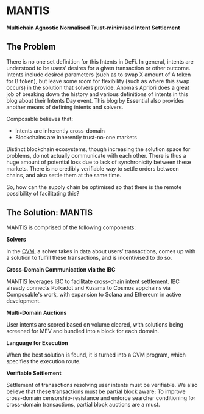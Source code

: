# MANTIS

**Multichain Agnostic Normalised Trust-minimised Intent Settlement**
## The Problem

There is no one set definition for this Intents in DeFi. In general, intents are understood to be users’ desires for a given transaction or other outcome. Intents include desired parameters (such as to swap X amount of A token for B token), but leave some room for flexibility (such as where this swap occurs) in the solution that solvers provide. Anoma’s Apriori does a great job of breaking down the history and various definitions of intents in this blog about their Intents Day event. This blog by Essential also provides another means of defining intents and solvers.

Composable believes that:

- Intents are inherently cross-domain
- Blockchains are inherently trust-no-one markets

Distinct blockchain ecosystems, though increasing the solution space for problems, do not actually communicate with each other. There is thus a huge amount of potential loss due to lack of synchronicity between these markets. There is no credibly verifiable way to settle orders between chains, and also settle them at the same time. 

So, how can the supply chain be optimised so that there is the remote possibility of facilitating this?

## The Solution: MANTIS

MANTIS is comprised of the following components:

**Solvers**

In the [CVM](./cvm.md), a solver takes in data about users’ transactions, comes up with a solution to fulfill these transactions, and is incentivised to do so.

**Cross-Domain Communication via the IBC**

MANTIS leverages IBC to facilitate cross-chain intent settlement. IBC already connects Polkadot and Kusama to Cosmos appchains via Composable's work, with expansion to Solana and Ethereum in active development. 

**Multi-Domain Auctions**

User intents are scored based on volume cleared, with solutions being screened for MEV and bundled into a block for each domain.

**Language for Execution**

When the best solution is found, it is turned into a CVM program, which specifies the execution route.

**Verifiable Settlement**

Settlement of transactions resolving user intents must be verifiable. We also believe that these transactions must be partial block aware; To improve cross-domain censorship-resistance and enforce searcher conditioning for cross-domain transactions, partial block auctions are a must.

